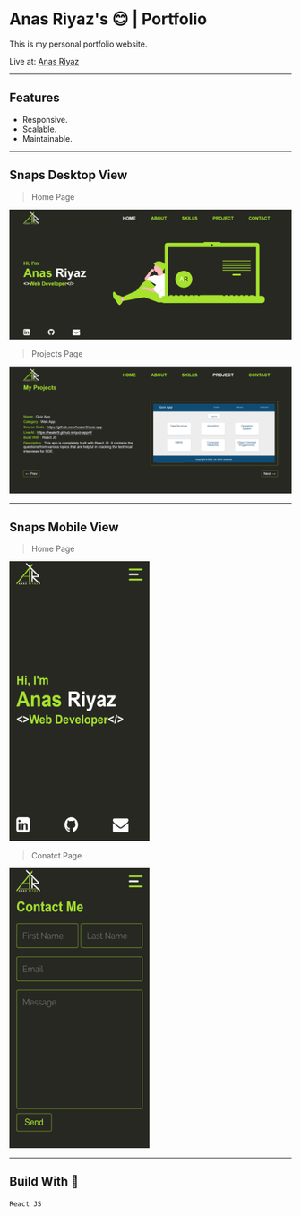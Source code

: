 # Anas Riyaz's 😊 | Portfolio

This is my personal portfolio website.

Live at: [Anas Riyaz](https://healer9.github.io/anas-riyaz-portfolio/#/)

---

## Features

- Responsive.
- Scalable.
- Maintainable.

---

## Snaps Desktop View

> Home Page

<img src="snapshots/homepage.png">

> Projects Page

<img src="snapshots/projectspage.png">

---

## Snaps Mobile View

> Home Page

<img src="snapshots/mobilehome.png" width="250px" height="500px">

> Conatct Page

<img src="snapshots/contactpage.png" width="250px" height="500px">

---

## Build With 💚

`React JS`
